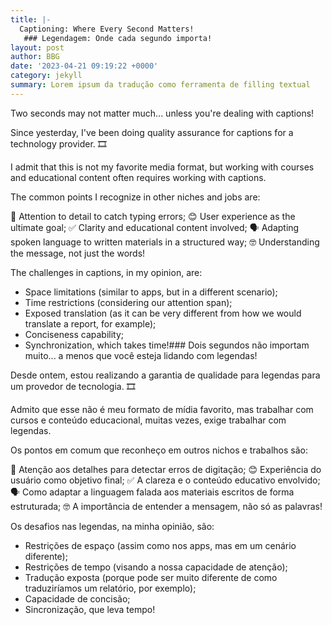 ```yaml
---
title: |-
  Captioning: Where Every Second Matters!
   ### Legendagem: Onde cada segundo importa!
layout: post
author: BBG
date: '2023-04-21 09:19:22 +0000'
category: jekyll
summary: Lorem ipsum da tradução como ferramenta de filling textual
---
```


Two seconds may not matter much... unless you're dealing with captions!

Since yesterday, I've been doing quality assurance for captions for a technology provider. 🎞️

I admit that this is not my favorite media format, but working with courses and educational content often requires working with captions.

The common points I recognize in other niches and jobs are:

🔎 Attention to detail to catch typing errors;
😊 User experience as the ultimate goal;
✅ Clarity and educational content involved;
🗣️ Adapting spoken language to written materials in a structured way;
🤓 Understanding the message, not just the words!

The challenges in captions, in my opinion, are:

- Space limitations (similar to apps, but in a different scenario);
- Time restrictions (considering our attention span);
- Exposed translation (as it can be very different from how we would translate a report, for example);
- Conciseness capability;
- Synchronization, which takes time!###
Dois segundos não importam muito... a menos que você esteja lidando com legendas!

Desde ontem, estou realizando a garantia de qualidade para legendas para um provedor de tecnologia. 🎞️

Admito que esse não é meu formato de mídia favorito, mas trabalhar com cursos e conteúdo educacional, muitas vezes, exige trabalhar com legendas.

Os pontos em comum que reconheço em outros nichos e trabalhos são:

🔎 Atenção aos detalhes para detectar erros de digitação;
😊 Experiência do usuário como objetivo final;
✅ A clareza e o conteúdo educativo envolvido;
🗣️ Como adaptar a linguagem falada aos materiais escritos de forma estruturada;
🤓 A importância de entender a mensagem, não só as palavras!

Os desafios nas legendas, na minha opinião, são:

- Restrições de espaço (assim como nos apps, mas em um cenário diferente);
- Restrições de tempo (visando a nossa capacidade de atenção);
- Tradução exposta (porque pode ser muito diferente de como traduziríamos um relatório, por exemplo);
- Capacidade de concisão;
- Sincronização, que leva tempo!
